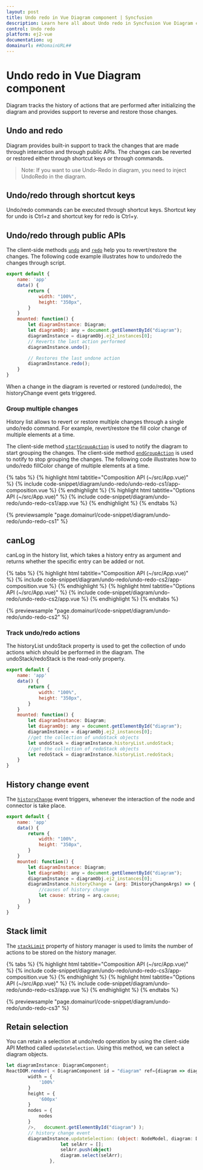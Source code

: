 ```yaml
---
layout: post
title: Undo redo in Vue Diagram component | Syncfusion
description: Learn here all about Undo redo in Syncfusion Vue Diagram component of Syncfusion Essential JS 2 and more.
control: Undo redo 
platform: ej2-vue
documentation: ug
domainurl: ##DomainURL##
---
```


# Undo redo in Vue Diagram component

Diagram tracks the history of actions that are performed after initializing the diagram and provides support to reverse and restore those changes.

## Undo and redo

Diagram provides built-in support to track the changes that are made through interaction and through public APIs. The changes can be reverted or restored either through shortcut keys or through commands.

>Note: If you want to use Undo-Redo in diagram, you need to inject UndoRedo in the diagram.

## Undo/redo through shortcut keys

Undo/redo commands can be executed through shortcut keys. Shortcut key for undo is Ctrl+z and shortcut key for redo is Ctrl+y.

## Undo/redo through public APIs

The client-side methods [`undo`](https://ej2.syncfusion.com/vue/documentation/api/diagram/#undo) and [`redo`](https://ej2.syncfusion.com/vue/documentation/api/diagram/#redo) help you to revert/restore the changes. The following code example illustrates how to undo/redo the changes through script.

```javascript
export default {
    name: 'app'
    data() {
        return {
            width: "100%",
            height: "350px",
        }
    }
    mounted: function() {
        let diagramInstance: Diagram;
        let diagramObj: any = document.getElementById("diagram");
        diagramInstance = diagramObj.ej2_instances[0];
        // Reverts the last action performed
        diagramInstance.undo();

        // Restores the last undone action
        diagramInstance.redo();
    }
}

```

When a change in the diagram is reverted or restored (undo/redo), the historyChange event gets triggered.

### Group multiple changes

History list allows to revert or restore multiple changes through a single undo/redo command. For example, revert/restore the fill color change of multiple elements at a time.

The client-side method [`startGroupAction`](https://ej2.syncfusion.com/vue/documentation/api/diagram/#startgroupaction) is used to notify the diagram to start grouping the changes. The client-side method [`endGroupAction`](https://ej2.syncfusion.com/vue/documentation/api/diagram/#endgroupaction) is used to notify to stop grouping the changes. The following code illustrates how to undo/redo fillColor change of multiple elements at a time.

{% tabs %}
{% highlight html tabtitle="Composition API (~/src/App.vue)" %}
{% include code-snippet/diagram/undo-redo/undo-redo-cs1/app-composition.vue %}
{% endhighlight %}
{% highlight html tabtitle="Options API (~/src/App.vue)" %}
{% include code-snippet/diagram/undo-redo/undo-redo-cs1/app.vue %}
{% endhighlight %}
{% endtabs %}
        
{% previewsample "page.domainurl/code-snippet/diagram/undo-redo/undo-redo-cs1" %}


## canLog

canLog in the history list, which takes a history entry as argument and returns whether the specific entry can be added or not.

{% tabs %}
{% highlight html tabtitle="Composition API (~/src/App.vue)" %}
{% include code-snippet/diagram/undo-redo/undo-redo-cs2/app-composition.vue %}
{% endhighlight %}
{% highlight html tabtitle="Options API (~/src/App.vue)" %}
{% include code-snippet/diagram/undo-redo/undo-redo-cs2/app.vue %}
{% endhighlight %}
{% endtabs %}
        
{% previewsample "page.domainurl/code-snippet/diagram/undo-redo/undo-redo-cs2" %}

### Track undo/redo actions

The historyList undoStack property is used to get the collection of undo actions which should be performed in the diagram.
The undoStack/redoStack is the read-only property.

```javascript
export default {
    name: 'app'
    data() {
        return {
            width: "100%",
            height: "350px",
        }
    }
    mounted: function() {
        let diagramInstance: Diagram;
        let diagramObj: any = document.getElementById("diagram");
        diagramInstance = diagramObj.ej2_instances[0];
        //get the collection of undoStack objects
        let undoStack = diagramInstance.historyList.undoStack;
        //get the collection of redoStack objects
        let redoStack = diagramInstance.historyList.redoStack;
    }
}

```

## History change event

The [`historyChange`](https://ej2.syncfusion.com/vue/documentation/api/diagram/#historychange) event triggers, whenever the interaction of the node and connector is take place.

```javascript
export default {
    name: 'app'
    data() {
        return {
            width: "100%",
            height: "350px",
        }
    }
    mounted: function() {
        let diagramInstance: Diagram;
        let diagramObj: any = document.getElementById("diagram");
        diagramInstance = diagramObj.ej2_instances[0];
        diagramInstance.historyChange = (arg: IHistoryChangeArgs) => {
            //causes of history change
            let cause: string = arg.cause;
        }
    }
}

```

## Stack limit

The [`stackLimit`](https://ej2.syncfusion.com/vue/documentation/api/diagram) property of history manager is used to limits the number of actions to be stored on the history manager.

{% tabs %}
{% highlight html tabtitle="Composition API (~/src/App.vue)" %}
{% include code-snippet/diagram/undo-redo/undo-redo-cs3/app-composition.vue %}
{% endhighlight %}
{% highlight html tabtitle="Options API (~/src/App.vue)" %}
{% include code-snippet/diagram/undo-redo/undo-redo-cs3/app.vue %}
{% endhighlight %}
{% endtabs %}
        
{% previewsample "page.domainurl/code-snippet/diagram/undo-redo/undo-redo-cs3" %}

## Retain selection

You can retain a selection at undo/redo operation by using the client-side API Method called `updateSelection`.  Using this method, we can select a diagram objects.

```ts
let diagramInstance: DiagramComponent;
ReactDOM.render( < DiagramComponent id = "diagram" ref={diagram => diagramInstance = diagram}
        width = {
            '100%'
        }
        height = {
            '600px'
        }
        nodes = {
            nodes
        }
        />,   document.getElementById("diagram") );
        // history change event
        diagramInstance.updateSelection: (object: NodeModel, diagram: Diagram) => {
                    let selArr = [];
                    selArr.push(object)
                    diagram.select(selArr);
                },

```